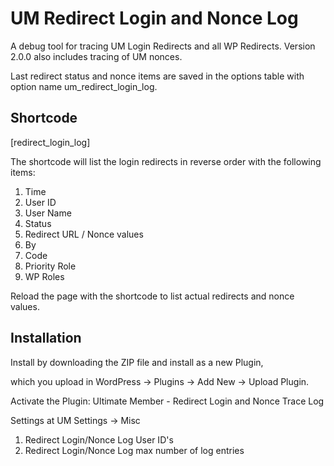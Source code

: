 # UM Redirect Login and Nonce Log
A debug tool for tracing UM Login Redirects and all WP Redirects. Version 2.0.0 also includes tracing of UM nonces.

Last redirect status and nonce items are saved in the options table with option name um_redirect_login_log.

## Shortcode
[redirect_login_log]

The shortcode will list the login redirects in reverse order with the following items:

1. Time
2. User ID
3. User Name
4. Status
5. Redirect URL / Nonce values
6. By
7. Code
8. Priority Role
9. WP Roles

Reload the page with the shortcode to list actual redirects and nonce values.

## Installation
Install by downloading the ZIP file and install as a new Plugin, 

which you upload in WordPress -> Plugins -> Add New -> Upload Plugin.

Activate the Plugin: Ultimate Member - Redirect Login and Nonce Trace Log

Settings at UM Settings -> Misc

1. Redirect Login/Nonce Log User ID's
2. Redirect Login/Nonce Log max number of log entries 
